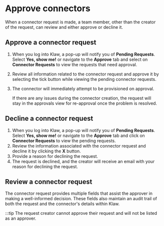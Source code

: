 # Approve connectors

When a connector request is made, a team member, other than the creator
of the request, can review and either approve or decline it.

## Approve a connector request

1. When you log into Klaw, a pop-up will notify you of **Pending
   Requests**. Select **Yes, show me!** or navigate to the **Approve**
   tab and select on **Connector Requests** to view the requests that
   need approval.
2. Review all information related to the connector request and approve
   it by selecting the tick button while viewing the pending connector
   requests.

3. The connector will immediately attempt to be provisioned on
   approval.

   If there are any issues during the connector creation, the request will stay in the approvals view for re-approval once the problem is resolved.

## Decline a connector request

1. When you log into Klaw, a pop-up will notify you of **Pending
   Requests**. Select **Yes, show me!** or navigate to the **Approve**
   tab and click on **Connector Requests** to view the pending
   requests.
2. Review the information associated with the connector request and
   decline it by clicking the **X** button.
3. Provide a reason for declining the request.
4. The request is declined, and the creator will receive an email with
   your reason for declining the request.

## Review a connector request

The connector request provides multiple fields that assist the approver in making a well-informed decision. These fields also maintain an audit trail of both the request and the connector's details within Klaw.

:::tip
The request creator cannot approve their request and will not be listed as an approver.
